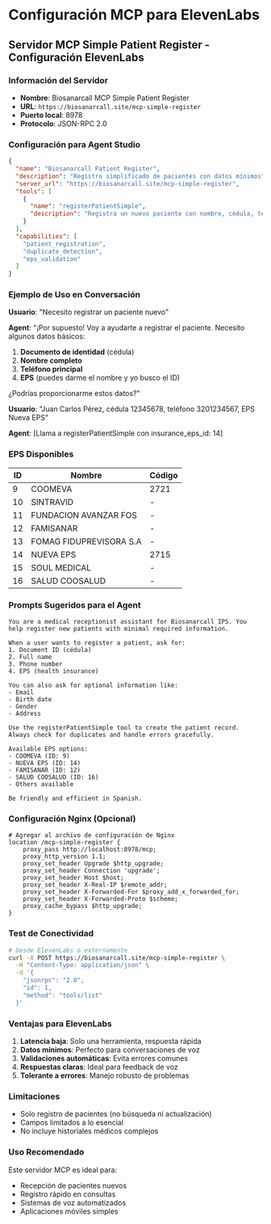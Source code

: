 # Configuración MCP para ElevenLabs

## Servidor MCP Simple Patient Register - Configuración ElevenLabs

### Información del Servidor

- **Nombre**: Biosanarcall MCP Simple Patient Register
- **URL**: `https://biosanarcall.site/mcp-simple-register`
- **Puerto local**: 8978
- **Protocolo**: JSON-RPC 2.0

### Configuración para Agent Studio

```json
{
  "name": "Biosanarcall Patient Register",
  "description": "Registro simplificado de pacientes con datos mínimos",
  "server_url": "https://biosanarcall.site/mcp-simple-register",
  "tools": [
    {
      "name": "registerPatientSimple",
      "description": "Registra un nuevo paciente con nombre, cédula, teléfono y EPS"
    }
  ],
  "capabilities": [
    "patient_registration",
    "duplicate_detection",
    "eps_validation"
  ]
}
```

### Ejemplo de Uso en Conversación

**Usuario**: "Necesito registrar un paciente nuevo"

**Agent**: "¡Por supuesto! Voy a ayudarte a registrar el paciente. Necesito algunos datos básicos:

1. **Documento de identidad** (cédula)
2. **Nombre completo**
3. **Teléfono principal**
4. **EPS** (puedes darme el nombre y yo busco el ID)

¿Podrías proporcionarme estos datos?"

**Usuario**: "Juan Carlos Pérez, cédula 12345678, teléfono 3201234567, EPS Nueva EPS"

**Agent**: [Llama a registerPatientSimple con insurance_eps_id: 14]

### EPS Disponibles

| ID | Nombre | Código |
|---|---|---|
| 9 | COOMEVA | 2721 |
| 10 | SINTRAVID | - |
| 11 | FUNDACION AVANZAR FOS | - |
| 12 | FAMISANAR | - |
| 13 | FOMAG FIDUPREVISORA S.A | - |
| 14 | NUEVA EPS | 2715 |
| 15 | SOUL MEDICAL | - |
| 16 | SALUD COOSALUD | - |

### Prompts Sugeridos para el Agent

```
You are a medical receptionist assistant for Biosanarcall IPS. You help register new patients with minimal required information.

When a user wants to register a patient, ask for:
1. Document ID (cédula)
2. Full name
3. Phone number
4. EPS (health insurance)

You can also ask for optional information like:
- Email
- Birth date
- Gender
- Address

Use the registerPatientSimple tool to create the patient record. Always check for duplicates and handle errors gracefully.

Available EPS options:
- COOMEVA (ID: 9)
- NUEVA EPS (ID: 14)
- FAMISANAR (ID: 12)
- SALUD COOSALUD (ID: 16)
- Others available

Be friendly and efficient in Spanish.
```

### Configuración Nginx (Opcional)

```nginx
# Agregar al archivo de configuración de Nginx
location /mcp-simple-register {
    proxy_pass http://localhost:8978/mcp;
    proxy_http_version 1.1;
    proxy_set_header Upgrade $http_upgrade;
    proxy_set_header Connection 'upgrade';
    proxy_set_header Host $host;
    proxy_set_header X-Real-IP $remote_addr;
    proxy_set_header X-Forwarded-For $proxy_add_x_forwarded_for;
    proxy_set_header X-Forwarded-Proto $scheme;
    proxy_cache_bypass $http_upgrade;
}
```

### Test de Conectividad

```bash
# Desde ElevenLabs o externamente
curl -X POST https://biosanarcall.site/mcp-simple-register \
  -H "Content-Type: application/json" \
  -d '{
    "jsonrpc": "2.0",
    "id": 1,
    "method": "tools/list"
  }'
```

### Ventajas para ElevenLabs

1. **Latencia baja**: Solo una herramienta, respuesta rápida
2. **Datos mínimos**: Perfecto para conversaciones de voz
3. **Validaciones automáticas**: Evita errores comunes
4. **Respuestas claras**: Ideal para feedback de voz
5. **Tolerante a errores**: Manejo robusto de problemas

### Limitaciones

- Solo registro de pacientes (no búsqueda ni actualización)
- Campos limitados a lo esencial
- No incluye historiales médicos complejos

### Uso Recomendado

Este servidor MCP es ideal para:
- Recepción de pacientes nuevos
- Registro rápido en consultas
- Sistemas de voz automatizados
- Aplicaciones móviles simples